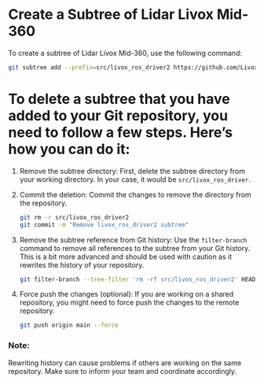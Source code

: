 # Create a Subtree of Lidar Livox Mid-360

To create a subtree of Lidar Livox Mid-360, use the following command:

```bash
git subtree add --prefix=src/livox_ros_driver2 https://github.com/Livox-SDK/livox_ros_driver2.git master --squash
```

# To delete a subtree that you have added to your Git repository, you need to follow a few steps. Here’s how you can do it:

1. Remove the subtree directory: First, delete the subtree directory from your working directory. In your case, it would be `src/livox_ros_driver`.

2. Commit the deletion: Commit the changes to remove the directory from the repository.
   ```bash
   git rm -r src/livox_ros_driver2
   git commit -m "Remove livox_ros_driver2 subtree"
   ```

3. Remove the subtree reference from Git history: Use the `filter-branch` command to remove all references to the subtree from your Git history. This is a bit more advanced and should be used with caution as it rewrites the history of your repository.
   ```bash
   git filter-branch --tree-filter 'rm -rf src/livox_ros_driver2' HEAD
   ```

4. Force push the changes (optional): If you are working on a shared repository, you might need to force push the changes to the remote repository.
   ```bash
   git push origin main --force
   ```

### Note:
Rewriting history can cause problems if others are working on the same repository. Make sure to inform your team and coordinate accordingly.